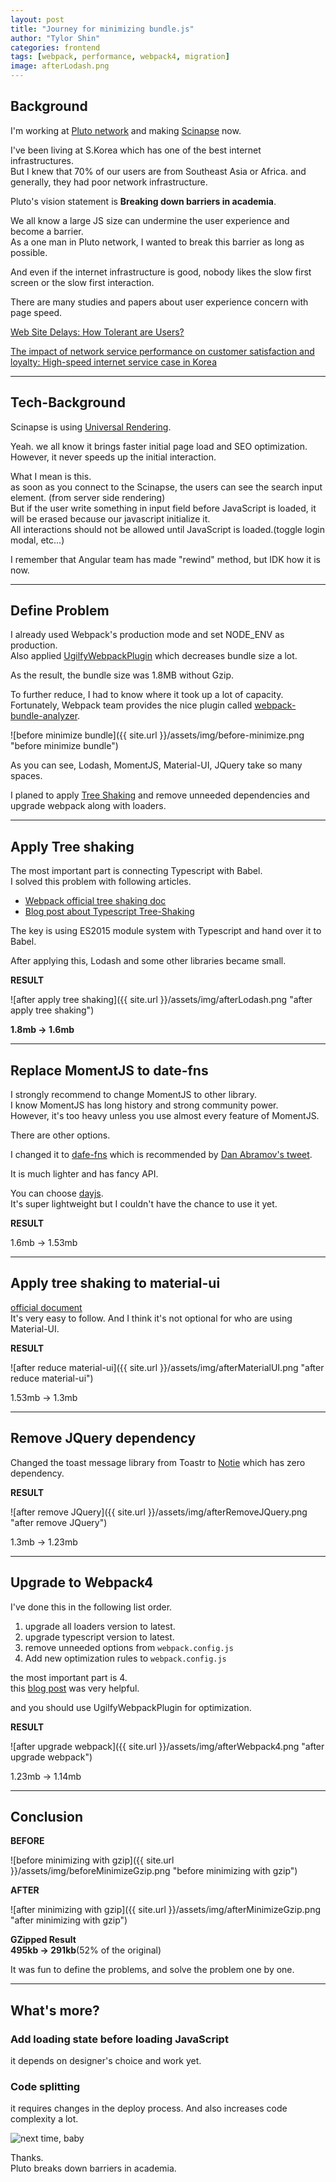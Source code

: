 ```yaml
---
layout: post
title: "Journey for minimizing bundle.js"
author: "Tylor Shin"
categories: frontend
tags: [webpack, performance, webpack4, migration]
image: afterLodash.png
---
```


## Background  
I'm working at [Pluto network](https://pluto.netwrok) and making [Scinapse](https://scinapse.io) now.  

I've been living at S.Korea which has one of the best internet infrastructures.  
But I knew that 70% of our users are from Southeast Asia or Africa. and generally, they had poor network infrastructure.  

Pluto's vision statement is **Breaking down barriers in academia**.  

We all know a large JS size can undermine the user experience and become a barrier.  
As a one man in Pluto network, I wanted to break this barrier as long as possible.  

And even if the internet infrastructure is good, nobody likes the slow first screen or the slow first interaction.

There are many studies and papers about user experience concern with page speed.  

[Web Site Delays: How Tolerant are Users?](https://scinapse.io/papers/2740580754)   

[The impact of network service performance on customer satisfaction and loyalty: High-speed internet service case in Korea](https://scinapse.io/papers/2062570156)

---

## Tech-Background  
Scinapse is using [Universal Rendering](https://en.wikipedia.org/wiki/Isomorphic_JavaScript).  

Yeah. we all know it brings faster initial page load and SEO optimization.  
However, it never speeds up the initial interaction.  


What I mean is this.  
as soon as you connect to the Scinapse, the users can see the search input element. (from server side rendering)  
But if the user write something in input field before JavaScript is loaded, it will be erased because our javascript initialize it.  
All interactions should not be allowed until JavaScript is loaded.(toggle login modal, etc...)

I remember that Angular team has made "rewind" method, but IDK how it is now.  

---

## Define Problem
I already used Webpack's production mode and set NODE_ENV as production.  
Also applied [UgilfyWebpackPlugin](https://webpack.js.org/plugins/uglifyjs-webpack-plugin/) which decreases bundle size a lot.  

As the result, the bundle size was 1.8MB without Gzip.

To further reduce, I had to know where it took up a lot of capacity.  
Fortunately, Webpack team provides the nice plugin called [webpack-bundle-analyzer](https://github.com/webpack-contrib/webpack-bundle-analyzer).  

![before minimize bundle]({{ site.url }}/assets/img/before-minimize.png "before minimize bundle")  

As you can see, Lodash, MomentJS, Material-UI, JQuery take so many spaces.

I planed to apply [Tree Shaking](https://webpack.js.org/guides/tree-shaking/) and remove unneeded dependencies and upgrade webpack along with loaders.  

---

## Apply Tree shaking  
The most important part is connecting Typescript with Babel.  
I solved this problem with following articles.  

- [Webpack official tree shaking doc](https://webpack.js.org/guides/tree-shaking/)
- [Blog post about Typescript Tree-Shaking](https://alexjoverm.github.io/2017/03/06/Tree-shaking-with-Webpack-2-TypeScript-and-Babel/)

The key is using ES2015 module system with Typescript and hand over it to Babel.  

After applying this, Lodash and some other libraries became small.

**RESULT**  

![after apply tree shaking]({{ site.url }}/assets/img/afterLodash.png "after apply tree shaking")  

**1.8mb -> 1.6mb**

---

## Replace MomentJS to date-fns

I strongly recommend to change MomentJS to other library.  
I know MomentJS has long history and strong community power.  
However, it's too heavy unless you use almost every feature of MomentJS.  

There are other options.  

I changed it to [dafe-fns](https://date-fns.org/) which is recommended by [Dan Abramov's tweet](https://twitter.com/dan_abramov/status/805030922785525760).  

It is much lighter and has fancy API.  

You can choose [dayjs](https://github.com/xx45/dayjs).  
It's super lightweight but I couldn't have the chance to use it yet.

**RESULT**  

1.6mb -> 1.53mb

---

## Apply tree shaking to material-ui
[official document](https://material-ui-next.com/guides/minimizing-bundle-size/)  
It's very easy to follow.
And I think it's not optional for who are using Material-UI.  

**RESULT**  

![after reduce material-ui]({{ site.url }}/assets/img/afterMaterialUI.png "after reduce material-ui")  

1.53mb -> 1.3mb

---

## Remove JQuery dependency
Changed the toast message library from Toastr to [Notie](https://github.com/jaredreich/notie) which has zero dependency.  


**RESULT**  

![after remove JQuery]({{ site.url }}/assets/img/afterRemoveJQuery.png "after remove JQuery")  

1.3mb -> 1.23mb

---

## Upgrade to Webpack4
I've done this in the following list order.  

1. upgrade all loaders version to latest.
2. upgrade typescript version to latest.
3. remove unneeded options from `webpack.config.js`
4. Add new optimization rules to `webpack.config.js`

the most important part is 4.  
this [blog post](https://medium.com/webpack/webpack-4-mode-and-optimization-5423a6bc597a) was very helpful.

and you should use UgilfyWebpackPlugin for optimization.  

**RESULT**  

![after upgrade webpack]({{ site.url }}/assets/img/afterWebpack4.png "after upgrade webpack")  

1.23mb -> 1.14mb

---

## Conclusion
**BEFORE**

![before minimizing with gzip]({{ site.url }}/assets/img/beforeMinimizeGzip.png "before minimizing with gzip")  

**AFTER**

![after minimizing with gzip]({{ site.url }}/assets/img/afterMinimizeGzip.png "after minimizing with gzip")  

**GZipped Result**  
**495kb -> 291kb**(52% of the original)

It was fun to define the problems, and solve the problem one by one.  

--- 

## What's more?
### Add loading state before loading JavaScript
it depends on designer's choice and work yet.  

### Code splitting
it requires changes in the deploy process. And also increases code complexity a lot.  

![next time, baby](https://media.giphy.com/media/aowvYVUErM0SY/giphy.gif  "next time, baby")  

Thanks.  
Pluto breaks down barriers in academia.
